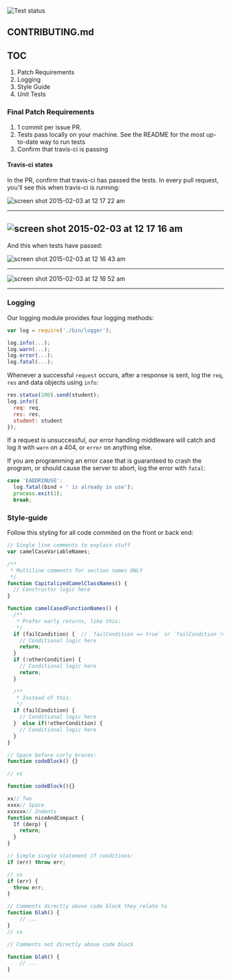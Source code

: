 ![Test status](https://magnum.travis-ci.com/sedge/opendojo.svg?token=Pq9BJTQsrUUEcKjEssNY&branch=master)

## CONTRIBUTING.md

## TOC
1. Patch Requirements
2. Logging
3. Style Guide
4. Unit Tests

### Final Patch Requirements

1. 1 commit per issue PR.
2. Tests pass locally on your machine. See the README for the most up-to-date way to run tests
2. Confirm that travis-ci is passing

#### Travis-ci states

In the PR, confirm that travis-ci has passed the tests. In every pull request, you'll see this when travis-ci is running:

![screen shot 2015-02-03 at 12 17 22 am](https://cloud.githubusercontent.com/assets/1616860/6014882/84f60162-ab3a-11e4-8fd4-5c959c0c41f9.png)

---------------------------
![screen shot 2015-02-03 at 12 17 16 am](https://cloud.githubusercontent.com/assets/1616860/6014880/84f31ca4-ab3a-11e4-8c25-09e0ccb634ae.png)
---------------------------

And this when tests have passed:

![screen shot 2015-02-03 at 12 16 43 am](https://cloud.githubusercontent.com/assets/1616860/6014883/84f77bfa-ab3a-11e4-8b98-f90ca7810a46.png)

----------------------------
![screen shot 2015-02-03 at 12 16 52 am](https://cloud.githubusercontent.com/assets/1616860/6014881/84f4eb88-ab3a-11e4-9853-f53721897fb3.png)

-----------------------

### Logging

Our logging module provides four logging methods:

```js
var log = require('./bin/logger');

log.info(...);
log.warn(...);
log.error(...);
log.fatal(...);
```

Whenever a successful `request` occurs, after a response is sent, log the `req`,
`res` and data objects using `info`:

```js
res.status(200).send(student);
log.info({
  req: req,
  res: res,
  student: student
});
```

If a request is unsuccessful, our error handling middleware will catch and log
it with `warn` on a 404, or `error` on anything else.

If you are programming an error case that is guaranteed to crash the program,
or should cause the server to abort, log the error with `fatal`:

```js
case 'EADDRINUSE':
  log.fatal(bind + ' is already in use');
  process.exit(1);
  break;
```


### Style-guide

Follow this styling for all code commited on the front or back end:

```javascript
// Single line comments to explain stuff
var camelCaseVariableNames;

/**
 * Multiline comments for section names ONLY
 */
function CapitalizedCamelClassNames() {
  // Constructor logic here
}

function camelCasedFunctionNames() {
  /**
   * Prefer early returns, like this:
   */
  if (failCondition) {  // `failCondition == true` or `failCondition != undefined` is usually unnecessary
    // Conditional logic here
    return;
  }
  if (!otherCondition) {
    // Conditional logic here
    return;
  }

  /**
   * Instead of this:
   */
  if (failCondition) {
    // Conditional logic here
  }  else if(!otherCondition) {
    // Conditional logic here
  }
}

// Space before curly braces:
function codeBlock() {}

// vs

function codeBlock(){}

xx// Two
xxxx// Space
xxxxxx// Indents
function niceAndCompact {
  If (derp) {
    return;
  }
}

// Simple single statement if conditions:
if (err) throw err;

// vs
if (err) {
  throw err;
}

// Comments directly above code block they relate to
function blah() {
	// ...
}
// vs

// Comments not directly above code block

function blah() {
	// ...
}

```